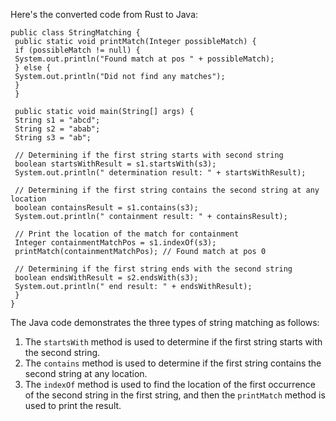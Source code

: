 Here's the converted code from Rust to Java:
```
public class StringMatching {
 public static void printMatch(Integer possibleMatch) {
 if (possibleMatch != null) {
 System.out.println("Found match at pos " + possibleMatch);
 } else {
 System.out.println("Did not find any matches");
 }
 }
 
 public static void main(String[] args) {
 String s1 = "abcd";
 String s2 = "abab";
 String s3 = "ab";
 
 // Determining if the first string starts with second string
 boolean startsWithResult = s1.startsWith(s3);
 System.out.println(" determination result: " + startsWithResult);
 
 // Determining if the first string contains the second string at any location
 boolean containsResult = s1.contains(s3);
 System.out.println(" containment result: " + containsResult);
 
 // Print the location of the match for containment 
 Integer containmentMatchPos = s1.indexOf(s3);
 printMatch(containmentMatchPos); // Found match at pos 0
 
 // Determining if the first string ends with the second string
 boolean endsWithResult = s2.endsWith(s3);
 System.out.println(" end result: " + endsWithResult);
 }
}
```
The Java code demonstrates the three types of string matching as follows:
1. The `startsWith` method is used to determine if the first string starts with the second string.
2. The `contains` method is used to determine if the first string contains the second string at any location.
3. The `indexOf` method is used to find the location of the first occurrence of the second string in the first string, and then the `printMatch` method is used to print the result.

